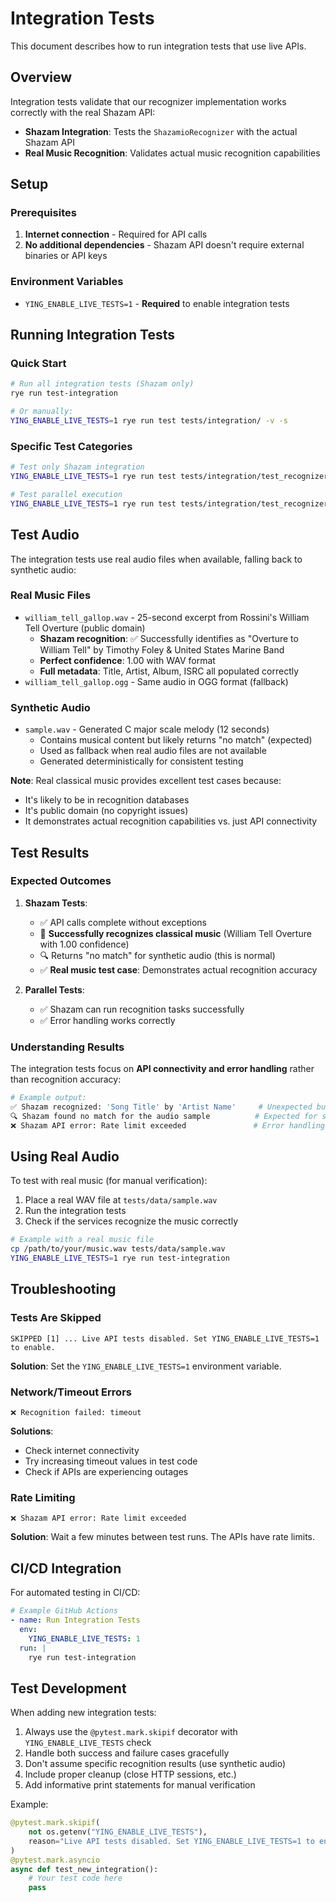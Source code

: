 # Integration Tests

This document describes how to run integration tests that use live APIs.

## Overview

Integration tests validate that our recognizer implementation works correctly with the real Shazam API:

- **Shazam Integration**: Tests the `ShazamioRecognizer` with the actual Shazam API
- **Real Music Recognition**: Validates actual music recognition capabilities

## Setup

### Prerequisites

1. **Internet connection** - Required for API calls
2. **No additional dependencies** - Shazam API doesn't require external binaries or API keys

### Environment Variables

- `YING_ENABLE_LIVE_TESTS=1` - **Required** to enable integration tests

## Running Integration Tests

### Quick Start

```bash
# Run all integration tests (Shazam only)
rye run test-integration

# Or manually:
YING_ENABLE_LIVE_TESTS=1 rye run test tests/integration/ -v -s
```

### Specific Test Categories

```bash
# Test only Shazam integration
YING_ENABLE_LIVE_TESTS=1 rye run test tests/integration/test_recognizers_live.py::TestShazamIntegration -v -s

# Test parallel execution
YING_ENABLE_LIVE_TESTS=1 rye run test tests/integration/test_recognizers_live.py::TestParallelIntegration -v -s
```

## Test Audio

The integration tests use real audio files when available, falling back to synthetic audio:

### Real Music Files
- `william_tell_gallop.wav` - 25-second excerpt from Rossini's William Tell Overture (public domain)
  - **Shazam recognition**: ✅ Successfully identifies as "Overture to William Tell" by Timothy Foley & United States Marine Band
  - **Perfect confidence**: 1.00 with WAV format
  - **Full metadata**: Title, Artist, Album, ISRC all populated correctly
- `william_tell_gallop.ogg` - Same audio in OGG format (fallback)

### Synthetic Audio  
- `sample.wav` - Generated C major scale melody (12 seconds)
  - Contains musical content but likely returns "no match" (expected)
  - Used as fallback when real audio files are not available
  - Generated deterministically for consistent testing

**Note**: Real classical music provides excellent test cases because:
- It's likely to be in recognition databases
- It's public domain (no copyright issues)
- It demonstrates actual recognition capabilities vs. just API connectivity

## Test Results

### Expected Outcomes

1. **Shazam Tests**:
   - ✅ API calls complete without exceptions
   - 🎵 **Successfully recognizes classical music** (William Tell Overture with 1.00 confidence)
   - 🔍 Returns "no match" for synthetic audio (this is normal)
   - ✅ **Real music test case**: Demonstrates actual recognition accuracy

2. **Parallel Tests**:
   - ✅ Shazam can run recognition tasks successfully
   - ✅ Error handling works correctly

### Understanding Results

The integration tests focus on **API connectivity and error handling** rather than recognition accuracy:

```bash
# Example output:
✅ Shazam recognized: 'Song Title' by 'Artist Name'     # Unexpected but valid
🔍 Shazam found no match for the audio sample          # Expected for synthetic audio
❌ Shazam API error: Rate limit exceeded               # Error handling working
```

## Using Real Audio

To test with real music (for manual verification):

1. Place a real WAV file at `tests/data/sample.wav`
2. Run the integration tests
3. Check if the services recognize the music correctly

```bash
# Example with a real music file
cp /path/to/your/music.wav tests/data/sample.wav
YING_ENABLE_LIVE_TESTS=1 rye run test-integration
```

## Troubleshooting

### Tests Are Skipped

```
SKIPPED [1] ... Live API tests disabled. Set YING_ENABLE_LIVE_TESTS=1 to enable.
```

**Solution**: Set the `YING_ENABLE_LIVE_TESTS=1` environment variable.

### Network/Timeout Errors

```
❌ Recognition failed: timeout
```

**Solutions**:
- Check internet connectivity
- Try increasing timeout values in test code
- Check if APIs are experiencing outages

### Rate Limiting

```
❌ Shazam API error: Rate limit exceeded
```

**Solution**: Wait a few minutes between test runs. The APIs have rate limits.

## CI/CD Integration

For automated testing in CI/CD:

```yaml
# Example GitHub Actions
- name: Run Integration Tests
  env:
    YING_ENABLE_LIVE_TESTS: 1
  run: |
    rye run test-integration
```

## Test Development

When adding new integration tests:

1. Always use the `@pytest.mark.skipif` decorator with `YING_ENABLE_LIVE_TESTS` check
2. Handle both success and failure cases gracefully
3. Don't assume specific recognition results (use synthetic audio)
4. Include proper cleanup (close HTTP sessions, etc.)
5. Add informative print statements for manual verification

Example:
```python
@pytest.mark.skipif(
    not os.getenv("YING_ENABLE_LIVE_TESTS"),
    reason="Live API tests disabled. Set YING_ENABLE_LIVE_TESTS=1 to enable."
)
@pytest.mark.asyncio
async def test_new_integration():
    # Your test code here
    pass
```
